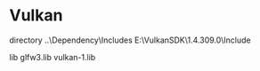 # Vulkan

directory
..\Dependency\Includes
E:\VulkanSDK\1.4.309.0\Include

lib
glfw3.lib
vulkan-1.lib
